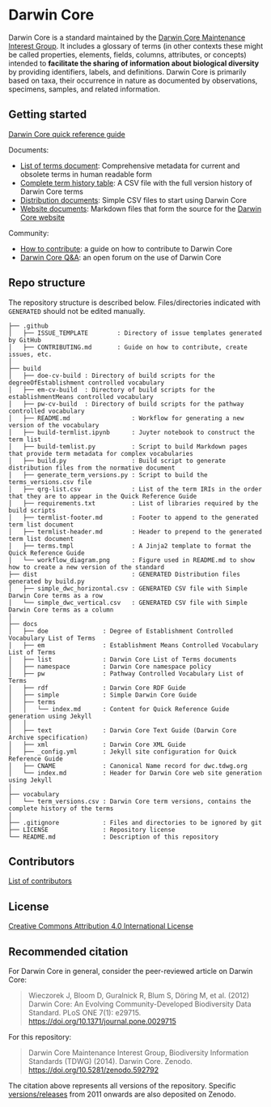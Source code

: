 # Darwin Core

Darwin Core is a standard maintained by the [Darwin Core Maintenance Interest Group](https://www.tdwg.org/standards/dwc/#maintenance%20group). It includes a glossary of terms (in other contexts these might be called properties, elements, fields, columns, attributes, or concepts) intended to **facilitate the sharing of information about biological diversity** by providing identifiers, labels, and definitions. Darwin Core is primarily based on taxa, their occurrence in nature as documented by observations, specimens, samples, and related information.

## Getting started

[Darwin Core quick reference guide](https://dwc.tdwg.org/terms/)

Documents:

* [List of terms document](https://dwc.tdwg.org/list/): Comprehensive metadata for current and obsolete terms in human readable form 
* [Complete term history table](vocabulary/term_versions.csv): A CSV file with the full version history of Darwin Core terms
* [Distribution documents](dist/): Simple CSV files to start using Darwin Core
* [Website documents](docs/): Markdown files that form the source for the [Darwin Core website](https://dwc.tdwg.org/)

Community:

* [How to contribute](.github/CONTRIBUTING.md): a guide on how to contribute to Darwin Core
* [Darwin Core Q&A](https://github.com/tdwg/dwc-qa): an open forum on the use of Darwin Core

## Repo structure

The repository structure is described below. Files/directories indicated with `GENERATED` should not be edited manually.

```
├── .github
│   ├── ISSUE_TEMPLATE        : Directory of issue templates generated by GitHub
│   ├── CONTRIBUTING.md       : Guide on how to contribute, create issues, etc.
│
├── build
│   ├── doe-cv-build : Directory of build scripts for the degreeOfEstablishment controlled vocabulary
│   ├── em-cv-build  : Directory of build scripts for the establishmentMeans controlled vocabulary
│   ├── pw-cv-build  : Directory of build scripts for the pathway controlled vocabulary
│   ├── README.md                 : Workflow for generating a new version of the vocabulary
│   ├── build-termlist.ipynb      : Juyter notebook to construct the term list
│   ├── build-temlist.py          : Script to build Markdown pages that provide term metadata for complex vocabularies
│   ├── build.py                  : Build script to generate distribution files from the normative document
│   ├── generate_term_versions.py : Script to build the terms_versions.csv file
│   ├── qrg-list.csv              : List of the term IRIs in the order that they are to appear in the Quick Reference Guide
│   ├── requirements.txt          : List of libraries required by the build scripts
│   ├── termlist-footer.md        : Footer to append to the generated term list document
│   ├── termlist-header.md        : Header to prepend to the generated term list document
│   ├── terms.tmpl                : A Jinja2 template to format the Quick Reference Guide
│   └── workflow_diagram.png      : Figure used in README.md to show how to create a new version of the standard
├── dist                          : GENERATED Distribution files generated by build.py
│   ├── simple_dwc_horizontal.csv : GENERATED CSV file with Simple Darwin Core terms as a row
│   └── simple_dwc_vertical.csv   : GENERATED CSV file with Simple Darwin Core terms as a column
│
├── docs
│   ├── doe               : Degree of Establishment Controlled Vocabulary List of Terms
│   ├── em                : Establishment Means Controlled Vocabulary List of Terms
│   ├── list              : Darwin Core List of Terms documents
│   ├── namespace         : Darwin Core namespace policy
│   ├── pw                : Pathway Controlled Vocabulary List of Terms
│   ├── rdf               : Darwin Core RDF Guide
│   ├── simple            : Simple Darwin Core Guide
│   ├── terms
│   │   └── index.md      : Content for Quick Reference Guide generation using Jekyll
│   │
│   ├── text              : Darwin Core Text Guide (Darwin Core Archive specification)
│   ├── xml               : Darwin Core XML Guide
│   ├── _config.yml       : Jekyll site configuration for Quick Reference Guide
│   ├── CNAME             : Canonical Name record for dwc.tdwg.org
│   └── index.md          : Header for Darwin Core web site generation using Jekyll
│
├── vocabulary
│   └── term_versions.csv : Darwin Core term versions, contains the complete history of the terms
│
├── .gitignore            : Files and directories to be ignored by git
├── LICENSE               : Repository license
└── README.md             : Description of this repository
```

## Contributors

[List of contributors](https://github.com/tdwg/dwc/contributors)

## License

[Creative Commons Attribution 4.0 International License](http://creativecommons.org/licenses/by/4.0/)

## Recommended citation

For Darwin Core in general, consider the peer-reviewed article on Darwin Core:

> Wieczorek J, Bloom D, Guralnick R, Blum S, Döring M, et al. (2012) Darwin Core: An Evolving Community-Developed Biodiversity Data Standard. PLoS ONE 7(1): e29715. https://doi.org/10.1371/journal.pone.0029715

For this repository:

> Darwin Core Maintenance Interest Group, Biodiversity Information Standards (TDWG) (2014). Darwin Core. Zenodo. https://doi.org/10.5281/zenodo.592792

The citation above represents all versions of the repository. Specific [versions/releases](https://github.com/tdwg/dwc/releases) from 2011 onwards are also deposited on Zenodo.
